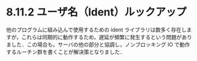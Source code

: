 # 8.11.2 ユーザ名（Ident）ルックアップ

他のプログラムに組み込んで使用するための ident ライブラリは数多く存在しますが，これらは同期的に動作するため，遅延が頻繁に発生するという問題がありました．この場合も，サーバの他の部分と協調し，ノンブロッキング IO で動作するルーチン群を書くことが解決策となりました．

